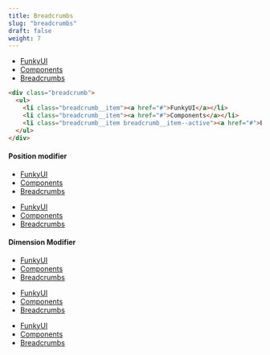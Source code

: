 ```yaml
---
title: Breadcrumbs
slug: "breadcrumbs"
draft: false
weight: 7
---
```


<div class="breadcrumb">
  <ul>
    <li class="breadcrumb__item"><a href="#">FunkyUI</a></li>
    <li class="breadcrumb__item"><a href="#">Components</a></li>
    <li class="breadcrumb__item breadcrumb__item--active"><a href="#">Breadcrumbs</a></li>
  </ul>
</div>

```html
<div class="breadcrumb">
  <ul>
    <li class="breadcrumb__item"><a href="#">FunkyUI</a></li>
    <li class="breadcrumb__item"><a href="#">Components</a></li>
    <li class="breadcrumb__item breadcrumb__item--active"><a href="#">Breadcrumbs</a></li>
  </ul>
</div>
```

<section>
  <h4>Position modifier</h4>
  <div class="breadcrumb--centered">
    <ul>
      <li class="breadcrumb__item"><a href="#">FunkyUI</a></li>
      <li class="breadcrumb__item"><a href="#">Components</a></li>
      <li class="breadcrumb__item breadcrumb__item--active"><a href="#">Breadcrumbs</a></li>
    </ul>
  </div>
  <div class="breadcrumb--right">
    <ul>
      <li class="breadcrumb__item"><a href="#">FunkyUI</a></li>
      <li class="breadcrumb__item"><a href="#">Components</a></li>
      <li class="breadcrumb__item breadcrumb__item--active"><a href="#">Breadcrumbs</a></li>
    </ul>
  </div>
</section>

<section>
  <h4>Dimension Modifier</h4>
  <div class="breadcrumb--small">
    <ul>
      <li class="breadcrumb__item"><a href="#">FunkyUI</a></li>
      <li class="breadcrumb__item"><a href="#">Components</a></li>
      <li class="breadcrumb__item breadcrumb__item--active"><a href="#">Breadcrumbs</a></li>
    </ul>
  </div>
  <div class="breadcrumb--medium">
    <ul>
      <li class="breadcrumb__item"><a href="#">FunkyUI</a></li>
      <li class="breadcrumb__item"><a href="#">Components</a></li>
      <li class="breadcrumb__item breadcrumb__item--active"><a href="#">Breadcrumbs</a></li>
    </ul>
  </div>
  <div class="breadcrumb--large">
    <ul>
      <li class="breadcrumb__item"><a href="#">FunkyUI</a></li>
      <li class="breadcrumb__item"><a href="#">Components</a></li>
      <li class="breadcrumb__item breadcrumb__item--active"><a href="#">Breadcrumbs</a></li>
    </ul>
  </div>
</section>
